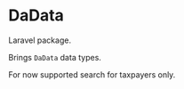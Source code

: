# DaData

Laravel package.

Brings `DaData` data types.

For now supported search for taxpayers only.
